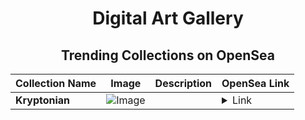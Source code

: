 <div align="center">

# Digital Art Gallery

## Trending Collections on OpenSea

| Collection Name                       | Image                                                                                     | Description                       | OpenSea Link                                                                                          |
|---------------------------------------|-------------------------------------------------------------------------------------------|-----------------------------------|--------------------------------------------------------------------------------------------------------|
| **Kryptonian** | ![Image](https://i.seadn.io/s/raw/files/b05dd534b603c1a26204bbc9cb2198b6.jpg?w=500&auto=format?w=200&auto=format) |  | <details><summary>Link</summary>[Kryptonian](https://opensea.io/collection/kryptonian-4)</details> |

</div>